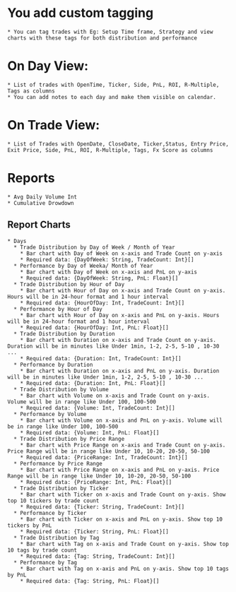 
# You add custom tagging
    * You can tag trades with Eg: Setup Time frame, Strategy and view charts with these tags for both distribution and performance

# On Day View:
    * List of trades with OpenTime, Ticker, Side, PnL, ROI, R-Multiple, Tags as columns
    * You can add notes to each day and make them visible on calendar.

# On Trade View:
    * List of Trades with OpenDate, CloseDate, Ticker,Status, Entry Price, Exit Price, Side, PnL, ROI, R-Multiple, Tags, Fx Score as columns
# Reports
    * Avg Daily Volume Int
    * Cumulative Drowdown
## Report Charts
    * Days 
      * Trade Distribution by Day of Week / Month of Year
        * Bar chart with Day of Week on x-axis and Trade Count on y-axis 
        * Required data: {DayOfWeek: String, TradeCount: Int}[]
      * Performance by Day of Weeka/ Month of Year
        * Bar chart with Day of Week on x-axis and PnL on y-axis
        * Required data: {DayOfWeek: String, PnL: Float}[]
      * Trade Distribution by Hour of Day
        * Bar chart with Hour of Day on x-axis and Trade Count on y-axis. Hours will be in 24-hour format and 1 hour interval
        * Required data: {HourOfDay: Int, TradeCount: Int}[]
      * Performance by Hour of Day
        * Bar chart with Hour of Day on x-axis and PnL on y-axis. Hours will be in 24-hour format and 1 hour interval
        * Required data: {HourOfDay: Int, PnL: Float}[]
      * Trade Distribution by Duration
        * Bar chart with Duration on x-axis and Trade Count on y-axis. Duration will be in minutes like Under 1min, 1-2, 2-5, 5-10 , 10-30 ...
        * Required data: {Duration: Int, TradeCount: Int}[]
      * Performance by Duration
        * Bar chart with Duration on x-axis and PnL on y-axis. Duration will be in minutes like Under 1min, 1-2, 2-5, 5-10 , 10-30 ...
        * Required data: {Duration: Int, PnL: Float}[]
      * Trade Distribution by Volume
        * Bar chart with Volume on x-axis and Trade Count on y-axis. Volume will be in range like Under 100, 100-500 
        * Required data: {Volume: Int, TradeCount: Int}[]
      * Performance by Volume
        * Bar chart with Volume on x-axis and PnL on y-axis. Volume will be in range like Under 100, 100-500 
        * Required data: {Volume: Int, PnL: Float}[]
      * Trade Distribution by Price Range
        * Bar chart with Price Range on x-axis and Trade Count on y-axis. Price Range will be in range like Under 10, 10-20, 20-50, 50-100
        * Required data: {PriceRange: Int, TradeCount: Int}[]
      * Performance by Price Range
        * Bar chart with Price Range on x-axis and PnL on y-axis. Price Range will be in range like Under 10, 10-20, 20-50, 50-100
        * Required data: {PriceRange: Int, PnL: Float}[]
      * Trade Distribution by Ticker
        * Bar chart with Ticker on x-axis and Trade Count on y-axis. Show top 10 tickers by trade count
        * Required data: {Ticker: String, TradeCount: Int}[]
      * Performance by Ticker
        * Bar chart with Ticker on x-axis and PnL on y-axis. Show top 10 tickers by PnL
        * Required data: {Ticker: String, PnL: Float}[]
      * Trade Distribution by Tag
        * Bar chart with Tag on x-axis and Trade Count on y-axis. Show top 10 tags by trade count
        * Required data: {Tag: String, TradeCount: Int}[]
      * Performance by Tag
        * Bar chart with Tag on x-axis and PnL on y-axis. Show top 10 tags by PnL
        * Required data: {Tag: String, PnL: Float}[]